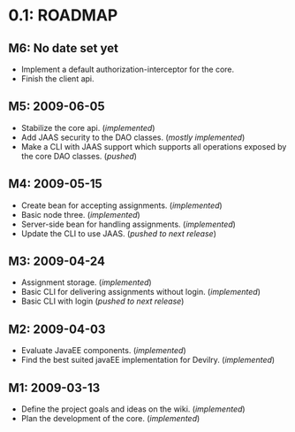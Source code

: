 0.1: ROADMAP
============


M6: No date set yet
-------------------

* Implement a default authorization-interceptor for the core.
* Finish the client api.


M5: 2009-06-05
--------------

* Stabilize the core api. (_implemented_)
* Add JAAS security to the DAO classes. (_mostly implemented_)
* Make a CLI with JAAS support which supports all operations exposed by the core DAO
  classes. (_pushed_)


M4: 2009-05-15
--------------

* Create bean for accepting assignments. (_implemented_)
* Basic node three. (_implemented_)
* Server-side bean for handling assignments. (_implemented_)
* Update the CLI to use JAAS. (_pushed to next release_)


M3: 2009-04-24
--------------

* Assignment storage. (_implemented_)
* Basic CLI for delivering assignments without login. (_implemented_)
* Basic CLI with login (_pushed to next release_)


M2: 2009-04-03
--------------

* Evaluate JavaEE components. (_implemented_)
* Find the best suited javaEE implementation for Devilry. (_implemented_)


M1: 2009-03-13
--------------

* Define the project goals and ideas on the wiki. (_implemented_)
* Plan the development of the core. (_implemented_)
